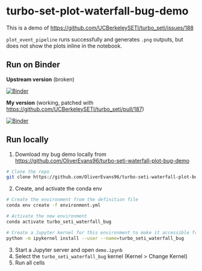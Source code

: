 # turbo-set-plot-waterfall-bug-demo

This is a demo of https://github.com/UCBerkeleySETI/turbo_seti/issues/188

`plot_event_pipeline` runs successfully and generates `.png` outputs, but does not show the plots inline in the notebook.

## Run on Binder

**Upstream version** (broken)

[![Binder](https://mybinder.org/badge_logo.svg)](https://mybinder.org/v2/gh/OliverEvans96/turbo-seti-waterfall-plot-bug-demo/main?filepath=demo.ipynb)

**My version** (working, patched with https://github.com/UCBerkeleySETI/turbo_seti/pull/187)

[![Binder](https://mybinder.org/badge_logo.svg)](https://mybinder.org/v2/gh/OliverEvans96/turbo-seti-waterfall-plot-bug-demo/patched?filepath=demo.ipynb)

## Run locally
1. Download my bug demo locally from https://github.com/OliverEvans96/turbo-seti-waterfall-plot-bug-demo

```bash
# Clone the repo
git clone https://github.com/OliverEvans96/turbo-seti-waterfall-plot-bug-demo.git
```

2. Create, and activate the conda env

```bash
# Create the environment from the definition file
conda env create -f environment.yml

# Activate the new environment
conda activate turbo_seti_waterfall_bug

# Create a Jupyter kernel for this environment to make it accessible from a notebook
python -m ipykernel install --user --name=turbo_seti_waterfall_bug
```

3. Start a Jupyter server and open `demo.ipynb`
4. Select the `turbo_seti_waterfall_bug` kernel (Kernel > Change Kernel)
5. Run all cells
